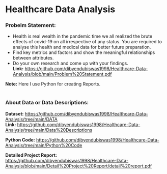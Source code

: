 # Healthcare Data Analysis

### Probelm Statement:
* Health is real wealth in the pandemic time we all realized the brute effects of covid-19 on all irrespective of any status. You are required to analyse this health and medical data for better future preparation. 
* Find key metrics and factors and show the meaningful relationships between attributes. 
* Do your own research and come up with your findings.<br>
**Link:** https://github.com/dibyendubiswas1998/Healthcare-Data-Analysis/blob/main/Problem%20Statement.pdf

**Note:** Here I use Python for creating Reports.<br><br>

### About Data or Data Descriptions:
**Dataset:** https://github.com/dibyendubiswas1998/Healthcare-Data-Analysis/tree/main/DATA<br>
**Link:** https://github.com/dibyendubiswas1998/Healthcare-Data-Analysis/tree/main/Data%20Descriptions <br>

**Python Code:** https://github.com/dibyendubiswas1998/Healthcare-Data-Analysis/tree/main/Python%20Code <br>

**Detailed Project Report:** https://github.com/dibyendubiswas1998/Healthcare-Data-Analysis/blob/main/Detail%20Project%20Report/detail%20report.pdf <br>



